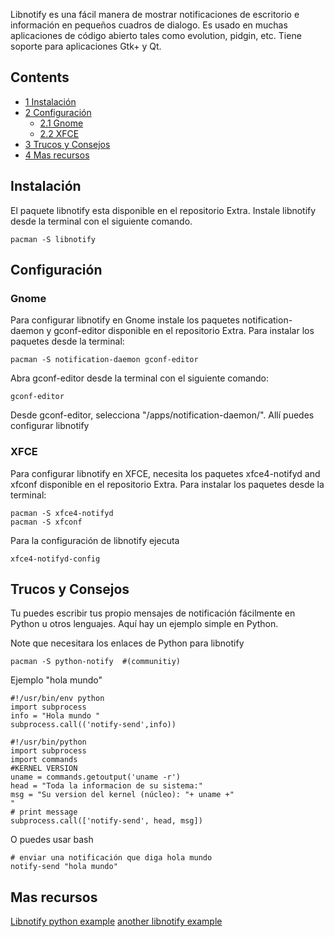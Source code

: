 Libnotify es una fácil manera de mostrar notificaciones de escritorio e información en pequeños cuadros de dialogo. Es usado en muchas aplicaciones de código abierto tales como evolution, pidgin, etc. Tiene soporte para aplicaciones Gtk+ y Qt.

## Contents

*   [1 Instalación](#Instalación)
*   [2 Configuración](#Configuración)
    *   [2.1 Gnome](#Gnome)
    *   [2.2 XFCE](#XFCE)
*   [3 Trucos y Consejos](#Trucos_y_Consejos)
*   [4 Mas recursos](#Mas_recursos)

## Instalación

El paquete libnotify esta disponible en el repositorio Extra. Instale libnotify desde la terminal con el siguiente comando.

```
pacman -S libnotify

```

## Configuración

### Gnome

Para configurar libnotify en Gnome instale los paquetes notification-daemon y gconf-editor disponible en el repositorio Extra. Para instalar los paquetes desde la terminal:

```
pacman -S notification-daemon gconf-editor

```

Abra gconf-editor desde la terminal con el siguiente comando:

```
gconf-editor

```

Desde gconf-editor, selecciona "/apps/notification-daemon/". Allí puedes configurar libnotify

### XFCE

Para configurar libnotify en XFCE, necesita los paquetes xfce4-notifyd and xfconf disponible en el repositorio Extra. Para instalar los paquetes desde la terminal:

```
pacman -S xfce4-notifyd
pacman -S xfconf 

```

Para la configuración de libnotify ejecuta

```
xfce4-notifyd-config

```

## Trucos y Consejos

Tu puedes escribir tus propio mensajes de notificación fácilmente en Python u otros lenguajes. Aquí hay un ejemplo simple en Python.

Note que necesitara los enlaces de Python para libnotify

```
pacman -S python-notify  #(communitiy)

```

Ejemplo "hola mundo"

```
#!/usr/bin/env python
import subprocess
info = "Hola mundo "
subprocess.call(('notify-send',info))

```

```
#!/usr/bin/python
import subprocess
import commands    
#KERNEL VERSION
uname = commands.getoutput('uname -r')
head = "Toda la informacion de su sistema:"
msg = "Su version del kernel (núcleo): "+ uname +"
"       
# print message
subprocess.call(['notify-send', head, msg])

```

O puedes usar bash

```
# enviar una notificación que diga hola mundo
notify-send "hola mundo"

```

## Mas recursos

[Libnotify python example](http://www.florijan.net/2009/05/22/howto-using-python-to-display-notifications-using-libnotify/) [another libnotify example](http://roscidus.com/desktop/node/336)